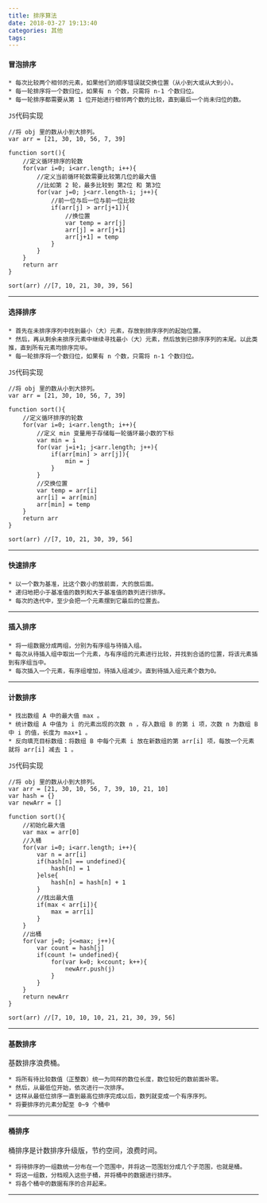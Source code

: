 ```yaml
---
title: 排序算法
date: 2018-03-27 19:13:40
categories: 其他
tags:
---
```


#### 冒泡排序
	
	* 每次比较两个相邻的元素，如果他们的顺序错误就交换位置（从小到大或从大到小）。
	* 每一轮排序将一个数归位，如果有 n 个数，只需将 n-1 个数归位。
	* 每一轮排序都需要从第 1 位开始进行相邻两个数的比较，直到最后一个尚未归位的数。

`JS`代码实现

	//将 obj 里的数从小到大排列。
	var arr = [21, 30, 10, 56, 7, 39]
	
	function sort(){
		//定义循环排序的轮数
		for(var i=0; i<arr.length; i++){
			//定义当前循环轮数需要比较第几位的最大值
			//比如第 2 轮，最多比较到 第2位 和 第3位
			for(var j=0; j<arr.length-i; j++){
				//前一位与后一位与前一位比较
				if(arr[j] > arr[j+1]){
					//换位置
					var temp = arr[j]
					arr[j] = arr[j+1] 
					arr[j+1] = temp
				}
			}
		}
		return arr
	}
	
	sort(arr) //[7, 10, 21, 30, 39, 56]


---

#### 选择排序

	* 首先在未排序序列中找到最小（大）元素，存放到排序序列的起始位置。
	* 然后，再从剩余未排序元素中继续寻找最小（大）元素，然后放到已排序序列的末尾。以此类推，直到所有元素均排序完毕。
	* 每一轮排序将一个数归位，如果有 n 个数，只需将 n-1 个数归位。

`JS`代码实现

	//将 obj 里的数从小到大排列。
	var arr = [21, 30, 10, 56, 7, 39]
	
	function sort(){
		//定义循环排序的轮数
		for(var i=0; i<arr.length; i++){
			//定义 min 变量用于存储每一轮循环最小数的下标
			var min = i 
			for(var j=i+1; j<arr.length; j++){
				if(arr[min] > arr[j]){
					min = j
				}
			}
			//交换位置
			var temp = arr[i]
			arr[i] = arr[min] 
			arr[min] = temp	
		}
		return arr
	}
	
	sort(arr) //[7, 10, 21, 30, 39, 56]


---

#### 快速排序

	* 以一个数为基准，比这个数小的放前面，大的放后面。
	* 递归地把小于基准值的数列和大于基准值的数列进行排序。
	* 每次的迭代中，至少会把一个元素摆到它最后的位置去。

---

#### 插入排序

	* 将一组数据分成两组，分别为有序组与待插入组。
	* 每次从待插入组中取出一个元素，与有序组的元素进行比较，并找到合适的位置，将该元素插到有序组当中。
	* 每次插入一个元素，有序组增加，待插入组减少。直到待插入组元素个数为0。

---

#### 计数排序

	* 找出数组 A 中的最大值 max 。
	* 统计数组 A 中值为 i 的元素出现的次数 n ，存入数组 B 的第 i 项，次数 n 为数组 B 中 i 的值，长度为 max+1 。
	* 反向填充目标数组：将数组 B 中每个元素 i 放在新数组的第 arr[i] 项，每放一个元素就将 arr[i] 减去 1 。

`JS`代码实现

	//将 obj 里的数从小到大排列。
	var arr = [21, 30, 10, 56, 7, 39, 10, 21, 10]
	var hash = {}
	var newArr = []
	
	function sort(){
		//初始化最大值
		var max = arr[0]
		//入桶
		for(var i=0; i<arr.length; i++){
			var n = arr[i]
			if(hash[n] == undefined){
				hash[n] = 1
			}else{
				hash[n] = hash[n] + 1
			}
			//找出最大值
			if(max < arr[i]){
				max = arr[i]
			}
		}
		//出桶
		for(var j=0; j<=max; j++){
			var count = hash[j]
			if(count != undefined){
				for(var k=0; k<count; k++){
					newArr.push(j)
				}
			}			
		}
		return newArr
	}
	
	sort(arr) //[7, 10, 10, 10, 21, 21, 30, 39, 56]

---

#### 基数排序

基数排序浪费桶。

	* 将所有待比较数值（正整数）统一为同样的数位长度，数位较短的数前面补零。
	* 然后，从最低位开始，依次进行一次排序。
	* 这样从最低位排序一直到最高位排序完成以后，数列就变成一个有序序列。
	* 将要排序的元素分配至 0~9 个桶中

---

#### 桶排序

桶排序是计数排序升级版，节约空间，浪费时间。

	* 将待排序的一组数统一分布在一个范围中，并将这一范围划分成几个子范围，也就是桶。
	* 将这一组数，分档规入这些子桶，并将桶中的数据进行排序。
	* 将各个桶中的数据有序的合并起来。

---
